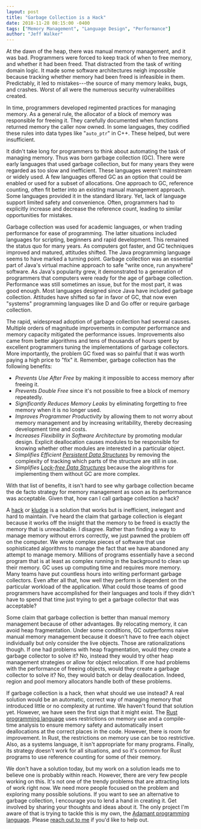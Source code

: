```yaml
---
layout: post
title: "Garbage Collection is a Hack"
date: 2018-11-28 08:15:00 -0400
tags: ["Memory Management", "Language Design", "Performance"]
author: "Jeff Walker"
---
```

At the dawn of the heap, there was manual memory management, and it was bad. Programmers were forced to keep track of when to free memory, and whether it had been freed. That distracted from the task of writing domain logic. It made some software architectures neigh impossible because tracking whether memory had been freed is infeasible in them. Predictably, it led to mistakes---the source of many memory leaks, bugs, and crashes. Worst of all were the numerous security vulnerabilities created.

In time, programmers developed regimented practices for managing memory. As a general rule, the allocator of a block of memory was responsible for freeing it. They carefully documented when functions returned memory the caller now owned. In some languages, they codified these rules into data types like "`auto_ptr`" in C++. These helped, but were insufficient.

It didn't take long for programmers to think about automating the task of managing memory. Thus was born garbage collection (GC). There were early languages that used garbage collection, but for many years they were regarded as too slow and inefficient. These languages weren't mainstream or widely used. A few languages offered GC as an option that could be enabled or used for a subset of allocations. One approach to GC, reference counting, often fit better into an existing manual management approach. Some languages provided it in the standard library. Yet, lack of language support limited safety and convenience. Often, programmers had to explicitly increase and decrease the reference count, leading to similar opportunities for mistakes.

Garbage collection was used for academic languages, or when trading performance for ease of programming. The latter situations included languages for scripting, beginners and rapid development. This remained the status quo for many years. As computers got faster, and GC techniques improved and matured, attitudes shifted. The Java programming language seems to have marked a turning point. Garbage collection was an essential part of Java's virtual machine approach to safe "write once, run anywhere" software. As Java's popularity grew, it demonstrated to a generation of programmers that computers were ready for the age of garbage collection. Performance was still sometimes an issue, but for the most part, it was good enough. Most languages designed since Java have included garbage collection. Attitudes have shifted so far in favor of GC, that now even "systems" programming languages like D and Go offer or require garbage collection.

The rapid, widespread adoption of garbage collection had several causes. Multiple orders of magnitude improvements in computer performance and memory capacity mitigated the performance issues. Improvements also came from better algorithms and tens of thousands of hours spent by excellent programmers tuning the implementations of garbage collectors. More importantly, the problem GC fixed was so painful that it was worth paying a high price to "fix" it. Remember, garbage collection has the following benefits:

* *Prevents Use After Free* by making it impossible to access memory after freeing it.
* *Prevents Double Free* since it's not possible to free a block of memory repeatedly.
* *Significantly Reduces Memory Leaks* by eliminating forgetting to free memory when it is no longer used.
* *Improves Programmer Productivity* by allowing them to not worry about memory management and by increasing writability, thereby decreasing development time and costs.
* *Increases Flexibility in Software Architecture* by promoting modular design. Explicit deallocation causes modules to be responsible for knowing whether other modules are interested in a particular object.
* *Simplifies Efficient [Persistent Data Structures](https://en.wikipedia.org/wiki/Persistent_data_structure)* by removing the complexity of tracking which parts of the structure are still in use.
* *Simplifies [Lock-free Data Structures](https://en.wikipedia.org/wiki/Non-blocking_algorithm)* because the alogrithms for implementing them without GC are more complex.

With that list of benefits, it isn't hard to see why garbage collection became the de facto strategy for memory management as soon as its performance was acceptable. Given that, how can I call garbage collection a hack?

A [hack](https://en.wikipedia.org/wiki/Kludge#Computer_science) or [kludge](https://en.wikipedia.org/wiki/Kludge) is a solution that works but is inefficient, inelegant and hard to maintain. I've heard the claim that garbage collection is elegant because it works off the insight that the memory to be freed is exactly the memory that is unreachable. I disagree. Rather than finding a way to manage memory without errors correctly, we just pawned the problem off on the computer. We wrote complex pieces of software that use sophisticated algorithms to manage the fact that we have abandoned any attempt to manage memory. Millions of programs essentially have a second program that is at least as complex running in the background to clean up their memory. GC uses up computing time and requires more memory. Many teams have put countless hours into writing performant garbage collectors. Even after all that, how well they perform is dependent on the particular workload of the application. What could those teams of good programmers have accomplished for their languages and tools if they didn't have to spend that time just trying to get a garbage collector that was acceptable?

Some claim that garbage collection is better than manual memory management because of other advantages. By relocating memory, it can avoid heap fragmentation. Under some conditions, GC outperforms naive manual memory management because it doesn't have to free each object individually but only consider the live objects. Those are rationalizations though. If one had problems with heap fragmentation, would they create a garbage collector to solve it? No, instead they would try other heap management strategies or allow for object relocation. If one had problems with the performance of freeing objects, would they create a garbage collector to solve it? No, they would batch or delay deallocation. Indeed, region and pool memory allocators handle both of these problems.

If garbage collection is a hack, then what should we use instead? A real solution would be an automatic, correct way of managing memory that introduced little or no complexity at runtime. We haven't found that solution yet. However, we have seen the first sign that it might exist. The [Rust programming language](https://www.rust-lang.org/) uses restrictions on memory use and a compile-time analysis to ensure memory safety and automatically insert deallocations at the correct places in the code. However, there is room for improvement. In Rust, the restrictions on memory use can be too restrictive. Also, as a systems language, it isn't appropriate for many programs. Finally, its strategy doesn't work for all situations, and so it's common for Rust programs to use reference counting for some of their memory.

We don't have a solution today, but my work on a solution leads me to believe one is probably within reach. However, there are very few people working on this. It's not one of the trendy problems that are attracting lots of work right now. We need more people focused on the problem and exploring many possible solutions. If you want to see an alternative to garbage collection, I encourage you to lend a hand in creating it. Get involved by sharing your thoughts and ideas about it. The only project I'm aware of that is trying to tackle this is my own, the [Adamant programming language](https://adamant-lang.org/). Please [reach out to me](mailto:contribute@adamant-lang.org) if you'd like to help out.
